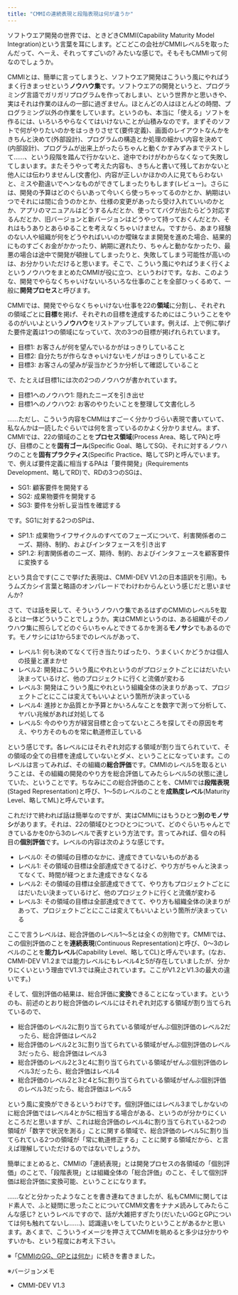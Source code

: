 ```yaml
---
title: "CMMIの連続表現と段階表現は何が違うか"
---
```


ソフトウエア開発の世界では、ときどきCMMI(Capability Maturity Model Integration)という言葉を耳にします。どこどこの会社がCMMIレベル5を取ったんだって、へーえ、それってすごいの? みたいな感じで。そもそもCMMIって何なのでしょうか。

CMMIとは、簡単に言ってしまうと、ソフトウエア開発はこういう風にやればうまく行きまっせという**ノウハウ集**です。ソフトウエアの開発というと、プログラミング言語でガリガリプログラムを作っておしまい、という世界かと思いきや、実はそれは作業のほんの一部に過ぎません。ほとんどの人はほとんどの時間、プログラミング以外の作業をしています。というのも、本当に「使える」ソフトを作るには、いろいろやらなくてはいけないことが山積みなのです。まずそのソフトで何がやりたいのかをはっきりさせて(要件定義)、画面のレイアウトなんかをきちんと決めて(外部設計)、プログラムの構造とか処理の細かい内容を決めて(内部設計)、プログラムが出来上がったらちゃんと動くかすみずみまでテストして……、という段階を踏んで行かないと、途中でわけがわからなくなって失敗してしまいます。またそうやって考えた内容も、きちんと書いて残しておかないと他人には伝わりませんし(文書化)、内容が正しいかほかの人に見てもらわないと、ミスや勘違いでヘンなものができてしまったりもします(レビュー)。さらには、開発の予算はどのぐらいあって今いくら使っちゃってるのかとか、納期はいつでそれには間に合うのかとか、仕様の変更があったら受け入れていいのかとか、アプリのマニュアルはどうするんだとか、使っててバグが出たらどう対応するんだとか、旧バージョンと新バージョンはどうやって持っておくんだとか、それはもうありとあらゆることを考えなくちゃいけません。ですから、あまり経験のない人や組織が何をどうやればいいのか曖昧なまま開発を進めた場合、結果的にものすごくお金がかかったり、納期に遅れたり、ちゃんと動かなかったり、最悪の場合は途中で開発が頓挫してしまったりと、失敗してしまう可能性が高いのは、お分かりいただけると思います。そこで、こういう風にやればうまく行くよというノウハウをまとめたCMMIが役に立つ、というわけです。なお、このような、開発でやらなくちゃいけないいろいろな仕事のことを全部ひっくるめて、一般に**開発プロセス**と呼びます。

CMMIでは、開発でやらなくちゃいけない仕事を22の**領域**に分割し、それぞれの領域ごとに**目標**を掲げ、それぞれの目標を達成するためにはこういうことをやるのがいいよという**ノウハウ**をリストアップしています。例えば、上で例に挙げた要件定義は1つの領域になっていて、次の3つの目標が掲げれられています。

- 目標1: お客さんが何を望んでいるかがはっきりしていること
- 目標2: 自分たちが作らなきゃいけないモノがはっきりしていること
- 目標3: お客さんの望みが妥当かどうか分析して確認していること

で、たとえば目標1には次の2つのノウハウが書かれています。

- 目標1へのノウハウ1: 隠れたニーズを引き出せ
- 目標1へのノウハウ2: お客のやりたいことを整理して文書化しろ

……ただし、こういう内容をCMMIはすごーく分かりづらい表現で書いていて、私なんかは一読したぐらいでは何を言っているのかよく分かりません。まず、CMMIでは、22の領域のことを**プロセス領域**(Process Area、略してPA)と呼び、目標のことを**固有ゴール**(Specific Goal、略してSG)、それに対するノウハウのことを**固有プラクティス**(Specific Practice、略してSP)と呼んでいます。で、例えば要件定義に相当するPAは「要件開発」(Requirements Development、略してRD)で、RDの3つのSGは、

- SG1: 顧客要件を開発する
- SG2: 成果物要件を開発する
- SG3: 要件を分析し妥当性を確認する

です。SG1に対する2つのSPは、

- SP1.1: 成果物ライフサイクルのすべてのフェーズについて、利害関係者のニーズ、期待、制約、およびインタフェースを引き出す
- SP1.2: 利害関係者のニーズ、期待、制約、およびインタフェースを顧客要件に変換する

という具合です(ここで挙げた表現は、CMMI-DEV V1.2の日本語訳を引用)。もうムズカシイ言葉と略語のオンパレードでわけわからんという感じだと思いませんか?

さて、では話を戻して、そういうノウハウ集であるはずのCMMIのレベル5を取るとは一体どういうことでしょうか。実はCMMIというのは、ある組織がそのノウハウ集に照らしてどのぐらいちゃんとできてるかを測る**モノサシ**でもあるのです。モノサシには1から5までのレベルがあって、

- レベル1: 何も決めてなくて行き当たりばったり、うまくいくかどうかは個人の技量と運まかせ
- レベル2: 開発はこういう風にやれというのがプロジェクトごとにはだいたい決まっているけど、他のプロジェクトに行くと流儀が変わる
- レベル3: 開発はこういう風にやれという組織全体の決まりがあって、プロジェクトごとにここは変えてもいいよという箇所が決まっている
- レベル4: 進捗とか品質とか予算とかいろんなことを数字で測って分析して、ヤバい兆候があれば対処してる
- レベル5: 今のやり方が経営目標と合ってないところを探してその原因を考え、やり方そのものを常に軌道修正している

という感じです。各レベルにはそれぞれ対応する領域が割り当てられていて、その領域の全ての目標を達成していないとダメ、ということになっています。このレベルは言ってみれば、その組織の**総合評価**です。CMMIのレベル5を取るということは、その組織の開発のやり方を総合評価してみたらレベル5の状態に達していた、ということです。ちなみにこの総合評価のことを、CMMIでは**段階表現**(Staged Representation)と呼び、1～5のレベルのことを**成熟度レベル**(Maturity Level、略してML)と呼んでいます。

これだけで終われば話は簡単なのですが、実はCMMIにはもうひとつ**別のモノサシ**があります。それは、22の領域ひとつひとつについて、どのぐらいちゃんとできているかを0から3のレベルで表すという方法です。言ってみれば、個々の科目の**個別評価**です。レベルの内容は次のような感じです。

- レベル0: その領域の目標のなかに、達成できていないものがある
- レベル1: その領域の目標は全部達成できてるけど、やり方がちゃんと決まってなくて、時間が経つとまた達成できなくなる
- レベル2: その領域の目標は全部達成できてて、やり方もプロジェクトごとにはだいたい決まっているけど、他のプロジェクトに行くと流儀が変わる
- レベル3: その領域の目標は全部達成できてて、やり方も組織全体の決まりがあって、プロジェクトごとにここは変えてもいいよという箇所が決まっている

ここで言うレベルは、総合評価のレベル1～5とは全くの別物です。CMMIでは、この個別評価のことを**連続表現**(Continuous Representation)と呼び、0～3のレベルのことを**能力レベル**(Capability Level、略してCL)と呼んでいます。(なお、CMMI-DEV V1.2までは能力レベルにもレベル4と5が存在していましたが、分かりにくいという理由でV1.3では廃止されています。ここがV1.2とV1.3の最大の違いです。)

そして、個別評価の結果は、総合評価に**変換**できることになっています。というのも、前述のとおり総合評価のレベルにはそれぞれ対応する領域が割り当てられているので、

- 総合評価のレベル2に割り当てられている領域がぜんぶ個別評価のレベル2だったら、総合評価はレベル2
- 総合評価のレベル2と3に割り当てられている領域がぜんぶ個別評価のレベル3だったら、総合評価はレベル3
- 総合評価のレベル2と3と4に割り当てられている領域がぜんぶ個別評価のレベル3だったら、総合評価はレベル4
- 総合評価のレベル2と3と4と5に割り当てられている領域がぜんぶ個別評価のレベル3だったら、総合評価はレベル5

という風に変換ができるというわけです。個別評価にはレベル3までしかないのに総合評価ではレベル4とか5に相当する場合がある、というのが分かりにくいところだと思いますが、これは総合評価のレベル4に割り当てられている2つの領域が「数字で状況を測る」ことに関する領域で、総合評価のレベル5に割り当てられている2つの領域が「常に軌道修正する」ことに関する領域だから、と言えば理解していただけるのではないでしょうか。

簡単にまとめると、CMMIの「連続表現」とは開発プロセスの各領域の「個別評価」のことで、「段階表現」とは組織全体の「総合評価」のこと、そして個別評価は総合評価に変換可能、ということになります。

……などと分かったようなことを書き連ねてきましたが、私もCMMIに関してはド素人で、ふと疑問に思ったことについてCMMI文書をナナメ読みしてみたらこんな感じ? というレベルですので、話が大雑把すぎたり(だいたいGGとGPについては何も触れてないし……)、認識違いをしていたりということがあるかと思います。あくまで、こういうイメージを押さえてCMMIを眺めると多少は分かりやすいかも、という程度にお考え下さい。

※「[CMMIのGG、GPとは何か](20120212.html)」に続きを書きました。

※バージョンメモ

- CMMI-DEV V1.3
